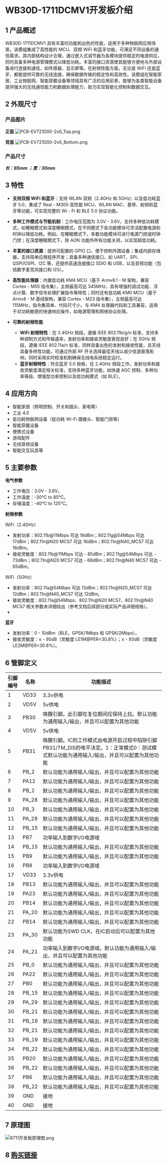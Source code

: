 
# WB30D-1711DCMV1开发板介绍

## 1 产品概述

WB30D-1711DCMV1 具有丰富的功能和出色的性能，适用于多种物联网应用场景。该模组集成了高性能的 MCU、双频 WiFi 和蓝牙功能，可满足不同设备的通信需求。其内部结构设计合理，通过嵌入式调节器为各模块提供稳定的电源供应，同时具备多种电源管理模式以降低功耗。丰富的接口资源使其能够方便地与外部设备进行连接和通信，如传感器、显示屏等。在射频性能方面，无论是 WiFi 还是蓝牙，都能提供可靠的无线连接，确保数据传输的稳定性和高效性。该模组在智能家居、工业物联网、智能穿戴设备等领域具有广泛的应用前景，能够为各类智能设备提供强大的无线通信能力和数据处理能力，助力实现智能化控制和数据交互。


## 2 外观尺寸

### 产品图片
**正面**
![PCB-EV721D00-2v0_Top.png](../../assets/images/speaker/11-08/dome/PCB-EV721D00-2v0_Top.png)

**背面**
![PCB-EV721D00-2v0_Bottom.png](../../assets/images/speaker/11-08/dome/PCB-EV721D00-2v0_Bottom.png)


### 产品尺寸

**_长：65mm ；宽：30mm_**

## 3 特性

- **支持双频 WiFi 和蓝牙**：支持 WLAN 双频（2.4GHz 和 5GHz）以及低功耗蓝牙 5.0，集成了 Real - M300 高性能 MCU、WLAN MAC、基带、射频和蓝牙等功能，可实现完整的 Wi - Fi 和 BLE 5.0 协议功能。
- **多种工作模式与节能机制**：工作电压范围为 3.0V - 3.6V，支持多种低功耗模式，如睡眠模式和深度睡眠模式，在不同模式下各功能模块可灵活配置电源和时钟以降低功耗。例如，在睡眠模式下，多数功能模块可进行电源门控或时钟门控；在深度睡眠模式下，除 AON 功能外所有功能关闭，以实现超低功耗。
- **丰富的接口资源**：提供可配置的 GPIO 口，便于控制外围设备；集成内部存储器，支持简单应用程序开发；具备多种通信接口，如 UART、SPI、QSPI/OSPI、I2C 等，还提供高速连接接口 SDIO 和 USB，以及音频功能（包括数字麦克风接口和 I2S）。
- **高性能处理器**：内置低功耗 KM4 MCU（基于 Armv8.1 - M 架构，兼容 Cortex - M55 指令集），主频最高可达 345MHz，具有增强的调试功能、浮点计算、数字信号处理扩展指令等特性；同时还有低功耗 KM0 MCU（基于 Armv8 - M 基线架构，兼容 Cortex - M23 指令集），主频最高可达 115MHz，指令集简单、代码尺寸小，与 KM4 处理器代码和工具兼容，适用于对功耗敏感的快速响应操作，如电源管理和网络协议处理。
- **可靠的射频性能**

    - **WiFi 射频特性**：在 2.4GHz 频段，遵循 IEEE 802.11b/g/n 标准，支持多种调制方式和传输速率，发射功率和接收灵敏度表现良好；在 5GHz 频段，遵循 IEEE 802.11a/n 标准，同样具备出色的发射和接收性能，且天线具备多样性功能，可通过外部 RF 开关选择最佳天线以减少信道衰落影响，同时采用实时校准机制确保无线电系统稳定运行。
    - **蓝牙射频特性**：符合蓝牙 5.0 规格，在 2.4GHz 频段工作，发射功率和接收灵敏度满足相关标准，支持多种蓝牙功能，如快速 AGC 控制、多种功率等级、增强型功率控制以及低功耗模式（如 BLE）。



## 4 应用方向

* 智能家居（照明控制、开关和插头、家电等）
* 工业 4.0
* 低功耗物联网设备（低功耗 Wi-Fi 摄像头、智能门锁等）
* 智能穿戴设备
* 便携式设备
* 游戏配件
* 无线音频设备
* 智能交互玩具等

## 5 主要参数

**电气参数**

* 工作电压：3.0V - 3.6V。
* 工作温度：-30℃ to 85℃。
* 存储温度：-40℃ to 125℃。

**射频参数**

WiFi（2.4GHz）

* 发射功率：802.11b@11Mbps 可达 18dBm；802.11g@54Mbps 可达 17dBm；802.11n@N20 MCS7 可达 16dBm；802.11n@N40_MCS7 可达 16dBm。
* 接收灵敏度：802.11b@11Mbps 可达 - 85dBm；802.11g@54Mbps 可达 - 73dBm；802.11n@N20 MCS7 可达 - 68dBm；802.11n@N40 MCS7 可达 - 65dBm。

WiFi（5GHz）

* 发射功率：802.11a@54Mbps 可达 13dBm；802.11n@N20_MCS7 可达 12dBm；802.11n@N40_MCS7 可达 12dBm。
* 接收灵敏度：802.11a@54Mbps、802.11n@N20 MCS7、802.11n@N40 MCS7 相关参数未详细给出（参考文档后续部分或实际产品详细规格）。
* 
**蓝牙**

* 发射功率：0 - 10dBm（BLE，GPSK/1Mbps 和 GPSK/2Mbps）。
* 接收灵敏度：≤ - 95dB（灵敏度 LE1M@PER<30.8%）；≤ - 93dB（灵敏度 LE2M@PER<30.8%）。



## 6 管脚定义

| 引脚编号 | 名称    | 功能描述                                                                          |
|------|-------|-------------------------------------------------------------------------------|
| 1    | VD33  | 3.3v供电                                                                        |
| 2    | VD5V  | 5v供电                                                                          |
| 3    | PB30  | 唤醒引脚。此引脚在复位期间应保持上拉。默认功能为通用输入/输出，并且可以配置为其他功能                                   |
| 4    | VD5V  | 5v供电                                                                          |
| 5    | PB31  | 唤醒引脚。IC的工作模式由电源开启过程中陷阱引脚PB31/TM_DIS的电平决定。1：正常模式0：测试模式默认功能为通用输入/输出，并且可以配置为其他功能 |
| 6    | PB_2  | 默认功能为通用输入/输出，并且可以配置为其他功能                                                      |
| 7    | PA12  | 默认功能为通用输入/输出，并且可以配置为其他功能                                                      |
| 8    | PB_2  | 默认功能为通用输入/输出，并且可以配置为其他功能                                                      |
| 9    | PA_28 | 默认功能为通用输入/输出，并且可以配置为其他功能                                                      |
| 10   | PB_3  | 默认功能为通用输入/输出，并且可以配置为其他功能                                                      |
| 11   | PA_28 | 默认功能为通用输入/输出，并且可以配置为其他功能                                                      |
| 12   | PB_15 | 默认功能为通用输入/输出，并且可以配置为其他功能                                                      |
| 13   | PB7   | 功率输入到数字I/O电源域                                                                 |
| 14   | PB_15 | 默认功能为通用输入/输出，并且可以配置为其他功能                                                      |
| 15   | PB9   | 默认功能为通用输入/输出，并且可以配置为其他功能                                                      |
| 16   | PB8   | 功率输入到数字I/O电源域                                                                 |
| 17   | VD33  | 3.3v供电                                                                        |
| 18   | PB13  | 默认功能为通用输入/输出，并且可以配置为其他功能                                                      |
| 19   | PA23  | 默认功能为通用输入/输出，并且可以配置为其他功能                                                      |
| 20   | PB14  | 默认功能为通用输入/输出，并且可以配置为其他功能                                                      |
| 21   | PA_20 | 默认功能为通用输入/输出，并且可以配置为其他功能                                                      |
| 22   | PB14  | 默认功能为通用输入/输出，并且可以配置为其他功能                                                      |
| 23   | PA_30 | 默认功能为SWD CLK，在IC启动后可以配置为其他功能                                                  |
| 24   | PA_21 | 功率输入到数字I/O电源域。默认功能为通用输入/输出，并且可以配置为其他功能                                        |
| 25   | PB_0  | 默认功能为通用输入/输出，并且可以配置为其他功能                                                      |
| 26   | PA22  | 默认功能为通用输入/输出，并且可以配置为其他功能                                                      |
| 27   | PB0   | 默认功能为通用输入/输出，并且可以配置为其他功能                                                      |
| 28   | PB_15 | 默认功能为通用输入/输出，并且可以配置为其他功能                                                      |
| 29   | PA_29 | 默认功能为通用输入/输出，并且可以配置为其他功能                                                      |
| 30   | PB_21 | 默认功能为通用输入/输出，并且可以配置为其他功能                                                      |
| 31   | PB_18 | 默认功能为通用输入/输出，并且可以配置为其他功能                                                      |
| 32   | PB_21 | 默认功能为通用输入/输出，并且可以配置为其他功能                                                      |
| 33   | PB_19 | 默认功能为通用输入/输出，并且可以配置为其他功能                                                      |
| 34   | PB_22 | 默认功能为通用输入/输出，并且可以配置为其他功能                                                      |
| 35   | PB20  | 默认功能为通用输入/输出，并且可以配置为其他功能                                                      |
| 36   | PB_22 | 默认功能为通用输入/输出，并且可以配置为其他功能                                                      |
| 37   | PB6   | 默认功能为通用输入/输出，并且可以配置为其他功能                                                      |
| 38   | PB_22 | 默认功能为通用输入/输出，并且可以配置为其他功能                                                      |
| 39   | GND   | 接地                                                                            |
| 40   | GND   | 接地                                                                            |



## 7 原理图

![8711开发板原理图.png](../../assets/images/speaker/11-08/dome/8711开发板原理图.png)



## 8 [购买链接](../../buy_sample/8720df.md#rtl8711dcm)

